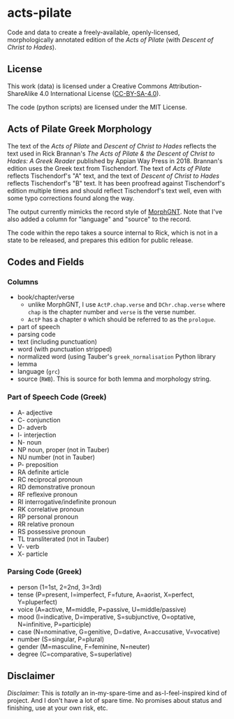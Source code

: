 # acts-pilate
Code and data to create a freely-available, openly-licensed, morphologically annotated edition of the _Acts of Pilate_ 
(with _Descent of Christ to Hades_).

## License
This work (data) is licensed under a Creative Commons Attribution-ShareAlike 4.0 International License
([CC-BY-SA-4.0](http://creativecommons.org/licenses/by-sa/4.0/)).

The code (python scripts) are licensed under the MIT License.

## Acts of Pilate Greek Morphology

The text of the _Acts of Pilate_ and _Descent of Christ to Hades_ reflects the text used in Rick Brannan's _The Acts of Pilate & 
the Descent of Christ to Hades: A Greek Reader_ published by Appian Way Press in 2018. Brannan's edition uses the Greek text from 
Tischendorf. The text of _Acts of Pilate_ reflects Tischendorf's "A" text, and the text of _Descent of Christ to Hades_ reflects
Tischendorf's "B" text. It has been proofread against Tischendorf's edition multiple times and should reflect Tischendorf's text 
well, even with some typo corrections found along the way.

The output currently mimicks the record style of [MorphGNT](https://github.com/MorphGNT). Note that I've also added 
a column for "language" and "source" to the record. 

The code within the repo takes a source internal to Rick, which is not in a state to be released, and prepares this edition for
public release.

## Codes and Fields

### Columns

 * book/chapter/verse
   * unlike MorphGNT, I use `ActP.chap.verse` and `DChr.chap.verse` where `chap` is the chapter number and `verse` is the verse number.
   * `ActP` has a chapter `0` which should be referred to as the `prologue`.
 * part of speech
 * parsing code
 * text (including punctuation)
 * word (with punctuation stripped)
 * normalized word (using Tauber's `greek_normalisation` Python library
 * lemma
 * language (`grc`)
 * source (`RWB`). This is source for both lemma and morphology string.

### Part of Speech Code (Greek)

* A- adjective  
* C- conjunction  
* D- adverb  
* I- interjection  
* N- noun
* NP noun, proper (not in Tauber)
* NU number (not in Tauber)
* P- preposition  
* RA definite article  
* RC reciprocal pronoun
* RD demonstrative pronoun  
* RF reflexive pronoun
* RI interrogative/indefinite pronoun  
* RK correlative pronoun
* RP personal pronoun  
* RR relative pronoun  
* RS possessive pronoun
* TL transliterated (not in Tauber)
* V- verb  
* X- particle  

### Parsing Code (Greek)

 * person (1=1st, 2=2nd, 3=3rd)
 * tense (P=present, I=imperfect, F=future, A=aorist, X=perfect, Y=pluperfect)
 * voice (A=active, M=middle, P=passive, U=middle/passive)
 * mood (I=indicative, D=imperative, S=subjunctive, O=optative, N=infinitive, P=participle)
 * case (N=nominative, G=genitive, D=dative, A=accusative, V=vocative)
 * number (S=singular, P=plural)
 * gender (M=masculine, F=feminine, N=neuter)
 * degree (C=comparative, S=superlative)
 
## Disclaimer
*Disclaimer:* This is _totally_ an in-my-spare-time and as-I-feel-inspired kind of project. And I don't have a lot of 
spare time. No promises about status and finishing, use at your own risk, etc.
